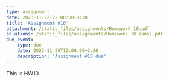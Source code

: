 ```yaml
---
type: assignment
date: 2023-11-22T22:00:00+3:30
title: 'Assignment #10'
attachment: /static_files/assignments/Homework 10.pdf
solutions: /static_files/assignments/Homework 10 (ans).pdf
due_event: 
    type: due
    date: 2023-11-29T12:00:00+3:30
    description: 'Assignment #10 due'
---
```

This is HW10.

